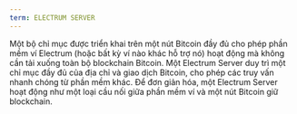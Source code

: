 ```yaml
---
term: ELECTRUM SERVER
---
```


Một bộ chỉ mục được triển khai trên một nút Bitcoin đầy đủ cho phép phần mềm ví Electrum (hoặc bất kỳ ví nào khác hỗ trợ nó) hoạt động mà không cần tải xuống toàn bộ blockchain Bitcoin. Một Electrum Server duy trì một chỉ mục đầy đủ của địa chỉ và giao dịch Bitcoin, cho phép các truy vấn nhanh chóng từ phần mềm khác. Để đơn giản hóa, một Electrum Server hoạt động như một loại cầu nối giữa phần mềm ví và một nút Bitcoin giữ blockchain.